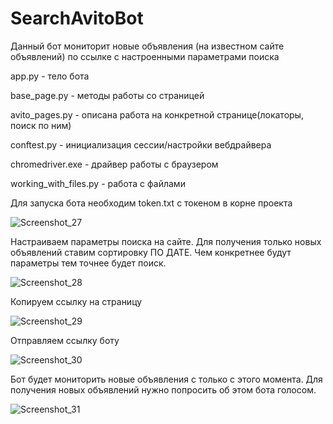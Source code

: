 # SearchAvitoBot

Данный бот мониторит новые объявления (на известном сайте объявлений) по ссылке с настроенными параметрами поиска

app.py - тело бота

base_page.py - методы работы со страницей

avito_pages.py - описана работа на конкретной странице(локаторы, поиск по ним)

conftest.py - инициализация сессии/настройки вебдрайвера

chromedriver.exe - драйвер работы с браузером

working_with_files.py - работа с файлами

Для запуска бота необходим token.txt с токеном в корне проекта 

![Screenshot_27](https://user-images.githubusercontent.com/122513124/227905154-88e99d3d-c9d4-49ef-9e5e-3828dc98a9bf.jpg)

Настраиваем параметры поиска на сайте. Для получения только новых объявлений ставим сортировку ПО ДАТЕ. Чем конкретнее будут параметры тем точнее будет поиск.

![Screenshot_28](https://user-images.githubusercontent.com/122513124/227906264-02b4f5bb-3738-4968-b2de-20c06b91d173.jpg)

Копируем ссылку на страницу

![Screenshot_29](https://user-images.githubusercontent.com/122513124/227906629-31f5b93f-c260-4f68-832c-df90ba53f5a6.jpg)

Отправляем ссылку боту

![Screenshot_30](https://user-images.githubusercontent.com/122513124/227906734-b91d7882-00e5-436f-8780-fa5d502ce04e.jpg)

Бот будет мониторить новые объявления с только с этого момента. Для получения новых объявлений нужно попросить об этом бота голосом.

![Screenshot_31](https://user-images.githubusercontent.com/122513124/227907597-4f5eda1f-197d-47fe-af9f-b21f6d1bc778.jpg)
